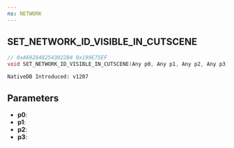 ```yaml
---
ns: NETWORK
---
```

## SET_NETWORK_ID_VISIBLE_IN_CUTSCENE

```c
// 0xA6928482543022B4 0x199E75EF
void SET_NETWORK_ID_VISIBLE_IN_CUTSCENE(Any p0, Any p1, Any p2, Any p3);
```

```
NativeDB Introduced: v1207
```

## Parameters
* **p0**:
* **p1**:
* **p2**:
* **p3**:
